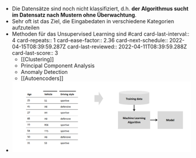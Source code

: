 - Die Datensätze sind noch nicht klassifiziert, d.h. **der Algorithmus sucht im Datensatz nach Mustern ohne Überwachtung**.
- Sehr oft ist das Ziel, die Eingabedaten in verschiedene Kategorien aufzuteilen
- Methoden für das Unsupervised Learning sind #card
  card-last-interval:: 4
  card-repeats:: 1
  card-ease-factor:: 2.36
  card-next-schedule:: 2022-04-15T08:39:59.287Z
  card-last-reviewed:: 2022-04-11T08:39:59.288Z
  card-last-score:: 3
	- [[Clustering]]
	- Principal Component Analysis
	- Anomaly Detection
	- [[Autoencoders]]
- ![image_1647862015326_0.png](../assets/image_1647862015326_0_1649088806380_0.png)
